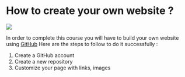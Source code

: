 # How to create your own website ?
<img src="images/13305_1541596950_shutterstock-360228971_970x545p.jpg">

In order to complete this course you will have to build your own website using [GitHub](https://github.com/)
Here are the steps to follow to do it successfully :

1. Create a GitHub account
2. Create a new repository
3. Customize your page with links, images 
